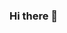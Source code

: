 ### Hi there 👋

<!--
**vivekarora-02/vivekarora-02** is a ✨ _special_ ✨ repository because its `README.md` (this file) appears on your GitHub profile.

Here are some ideas to get you started:

- 🔭 I’m currently 2nd year undergrad at JIIT, Noida.
- 🌱 I’m currently learning DSA.
- 🤔 I’m really passionate about Competitive Programming
- 🤠 My Competitive Programming Profiles on different online coding platforms.
     1. CodeChef Profile - Click Here(https://www.codechef.com/users/vivek_arora)
     2. Codeforces Profile - Click Here(https://codeforces.com/profile/vivek_arora02)
     3. Atcoder Profile - Click Here(https://atcoder.jp/users/vivek_arora)
     4. HackerRank Profile - Click Here(https://www.hackerrank.com/vivek_arora2024)
- 💬 Ask me about any tech related query.
- 📫 How to reach me: LinkedIn(https://www.linkedin.com/in/vivekarora07/)
- ⚡ I love to draw and make designs.
- 😄 Moto: NEVER GIVE UP.
